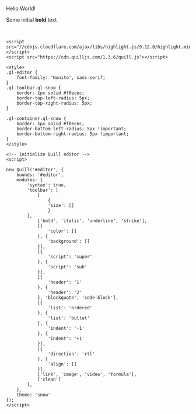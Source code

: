 <link href="https://cdn.quilljs.com/1.3.6/quill.snow.css" rel="stylesheet">
<div id="editor">
    <p>Hello World!</p>
    <p>Some initial <strong>bold</strong> text</p>
    <p><br></p>
    </div>

    


    
    <script src="//cdnjs.cloudflare.com/ajax/libs/highlight.js/9.12.0/highlight.min.js"></script>
    <script src="https://cdn.quilljs.com/1.3.6/quill.js"></script>

    <style>
    .ql-editor {
        font-family: 'Nunito', sans-serif;
    }
    .ql-toolbar.ql-snow {
        border: 1px solid #f0ecec;
        border-top-left-radius: 5px;
        border-top-right-radius: 5px;
    }

    .ql-container.ql-snow {
        border: 1px solid #f0ecec;
        border-bottom-left-radius: 5px !important;
        border-bottom-right-radius: 5px !important;
    }
    </style>
    
    <!-- Initialize Quill editor -->
    <script>

    new Quill('#editor', {
        bounds: '#editor',
        modules: {
            'syntax': true,
            'toolbar': [
                [
                    {
                    'size': []
                    }
            ],
                ['bold', 'italic', 'underline', 'strike'],
                [{
                    'color': []
                }, {
                    'background': []
                }],
                [{
                    'script': 'super'
                }, {
                    'script': 'sub'
                }],
                [{
                    'header': '1'
                }, {
                    'header': '2'
                }, 'blockquote', 'code-block'],
                [{
                    'list': 'ordered'
                }, {
                    'list': 'bullet'
                }, {
                    'indent': '-1'
                }, {
                    'indent': '+1'
                }],
                [{
                    'direction': 'rtl'
                }, {
                    'align': []
                }],
                ['link', 'image', 'video', 'formula'],
                ['clean']
            ],
        },
        theme: 'snow'
    });
    </script>
